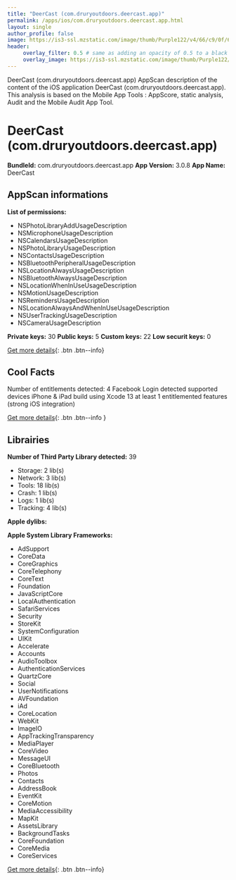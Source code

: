 ```yaml
---
title: "DeerCast (com.druryoutdoors.deercast.app)"
permalink: /apps/ios/com.druryoutdoors.deercast.app.html
layout: single
author_profile: false
image: https://is3-ssl.mzstatic.com/image/thumb/Purple122/v4/66/c9/0f/66c90fb3-d387-870d-2cfc-6044680f40c1/AppIcon-1x_U007emarketing-0-10-0-85-220.png/512x512bb.jpg
header: 
     overlay_filter: 0.5 # same as adding an opacity of 0.5 to a black background
     overlay_image: https://is3-ssl.mzstatic.com/image/thumb/Purple122/v4/66/c9/0f/66c90fb3-d387-870d-2cfc-6044680f40c1/AppIcon-1x_U007emarketing-0-10-0-85-220.png/512x512bb.jpg
---
```

DeerCast (com.druryoutdoors.deercast.app) AppScan description of the content of the iOS application DeerCast (com.druryoutdoors.deercast.app). This analysis is based on the Mobile App Tools : AppScore, static analysis, Audit and the Mobile Audit App Tool.

# DeerCast (com.druryoutdoors.deercast.app)

**BundleId:** com.druryoutdoors.deercast.app
**App Version:** 3.0.8
**App Name:** DeerCast


## AppScan informations 

**List of permissions:** 
- NSPhotoLibraryAddUsageDescription
- NSMicrophoneUsageDescription
- NSCalendarsUsageDescription
- NSPhotoLibraryUsageDescription
- NSContactsUsageDescription
- NSBluetoothPeripheralUsageDescription
- NSLocationAlwaysUsageDescription
- NSBluetoothAlwaysUsageDescription
- NSLocationWhenInUseUsageDescription
- NSMotionUsageDescription
- NSRemindersUsageDescription
- NSLocationAlwaysAndWhenInUseUsageDescription
- NSUserTrackingUsageDescription
- NSCameraUsageDescription
  
  
**Private keys:** 30
**Public keys:** 5
**Custom keys:** 22
**Low securit keys:** 0
  
[Get more details](/pricing.html){: .btn .btn--info}

## Cool Facts

Number of entitlements detected: 4
Facebook Login detected
supported devices iPhone & iPad
build using Xcode 13
at least 1 entitlemented features (strong iOS integration)
  
[Get more details](/pricing.html){: .btn .btn--info }

## Librairies 
**Number of Third Party Library detected:** 39
- Storage: 2 lib(s)
- Network: 3 lib(s)
- Tools: 18 lib(s)
- Crash: 1 lib(s)
- Logs: 1 lib(s)
- Tracking: 4 lib(s)


**Apple dylibs:**


**Apple System Library Frameworks:**
- AdSupport
- CoreData
- CoreGraphics
- CoreTelephony
- CoreText
- Foundation
- JavaScriptCore
- LocalAuthentication
- SafariServices
- Security
- StoreKit
- SystemConfiguration
- UIKit
- Accelerate
- Accounts
- AudioToolbox
- AuthenticationServices
- QuartzCore
- Social
- UserNotifications
- AVFoundation
- iAd
- CoreLocation
- WebKit
- ImageIO
- AppTrackingTransparency
- MediaPlayer
- CoreVideo
- MessageUI
- CoreBluetooth
- Photos
- Contacts
- AddressBook
- EventKit
- CoreMotion
- MediaAccessibility
- MapKit
- AssetsLibrary
- BackgroundTasks
- CoreFoundation
- CoreMedia
- CoreServices


  
[Get more details](/pricing.html){: .btn .btn--info}

